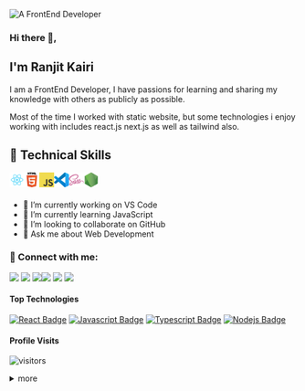 ![A FrontEnd Developer](https://scontent.fdel27-1.fna.fbcdn.net/v/t39.30808-6/271353500_114105357809091_3081852344333949181_n.jpg?_nc_cat=111&ccb=1-5&_nc_sid=e3f864&_nc_ohc=diR07m380voAX_OoX73&_nc_ht=scontent.fdel27-1.fna&oh=00_AT-k68HGdFvRiT6hPJJne5OENX59bvJR9UIiRx5ier6qdg&oe=621ACCE4)

### Hi there 👋,

## I'm Ranjit Kairi

I am a FrontEnd Developer, I have passions for learning and sharing my knowledge with others as publicly as possible.

Most of the time I worked with static website, but some technologies i enjoy working with includes react.js next.js as well as tailwind also.

## 💼 Technical Skills

<img align="left" alt="React" width="26px" src="https://raw.githubusercontent.com/github/explore/80688e429a7d4ef2fca1e82350fe8e3517d3494d/topics/react/react.png" /> <img align="left" alt="HTML5" width="26px" src="https://raw.githubusercontent.com/github/explore/80688e429a7d4ef2fca1e82350fe8e3517d3494d/topics/html/html.png" /> <img align="left" alt="JavaScript" width="26px" src="https://raw.githubusercontent.com/github/explore/80688e429a7d4ef2fca1e82350fe8e3517d3494d/topics/javascript/javascript.png" /> <img align="left" alt="Visual Studio Code" width="26px" src="https://raw.githubusercontent.com/github/explore/80688e429a7d4ef2fca1e82350fe8e3517d3494d/topics/visual-studio-code/visual-studio-code.png" /> <img align="left" alt="Sass" width="26px" src="https://raw.githubusercontent.com/github/explore/80688e429a7d4ef2fca1e82350fe8e3517d3494d/topics/sass/sass.png" /> <img align="left" alt="Node.js" width="26px" src="https://raw.githubusercontent.com/github/explore/80688e429a7d4ef2fca1e82350fe8e3517d3494d/topics/nodejs/nodejs.png" /> <br />
<br />

- 🔭 I’m currently working on VS Code
- 🌱 I’m currently learning JavaScript
- 👯 I’m looking to collaborate on GitHub
- 💬 Ask me about Web Development

### 🤝 Connect with me:

[<img src='https://img.shields.io/badge/GitHub-100000?style=for-the-badge&logo=github&logoColor=white'>](https://github.com/https://github.com/tsr-kairi) [<img src='https://img.shields.io/badge/LinkedIn-0077B5?style=for-the-badge&logo=linkedin&logoColor=white'>](https://www.linkedin.com/in/https://www.linkedin.com/in/ranjit-kairi-497485219//) [<img src='https://img.shields.io/badge/Facebook-1877F2?style=for-the-badge&logo=facebook&logoColor=white'>](https://www.facebook.com/https://www.facebook.com/profile.php?id=100076288817104)[<img src='https://img.shields.io/badge/Twitter-1DA1F2?style=for-the-badge&logo=twitter&logoColor=white'>](https://twitter.com/https://twitter.com/RanjitKairi2) [<img src='https://img.shields.io/badge/YouTube-FF0000?style=for-the-badge&logo=youtube&logoColor=white'>](https://www.youtube.com/channel/https://www.youtube.com/channel/UCgHqeOY7gKO3JU5zm2m_LeA/about) [<img src='https://img.shields.io/badge/Gmail-D14836?style=for-the-badge&logo=gmail&logoColor=white'>](ranjitkairi990@gmail.com)

#### Top Technologies

<!-- TODO: Make technologies links takes you to repositories -->

[![React Badge](https://img.shields.io/badge/-React-61DBFB?style=for-the-badge&labelColor=black&logo=react&logoColor=61DBFB)](#) [![Javascript Badge](https://img.shields.io/badge/-Javascript-F0DB4F?style=for-the-badge&labelColor=black&logo=javascript&logoColor=F0DB4F)](#) [![Typescript Badge](https://img.shields.io/badge/-Typescript-007acc?style=for-the-badge&labelColor=black&logo=typescript&logoColor=007acc)](#) [![Nodejs Badge](https://img.shields.io/badge/-Nodejs-3C873A?style=for-the-badge&labelColor=black&logo=node.js&logoColor=3C873A)](#)

#### Profile Visits

![visitors](https://visitor-badge.glitch.me/badge?page_id=tsr-kairi)

<details>
<summary>
  more
</summary>

#### For more information

  [![resume](https://tsr-portfolio.vercel.app/resume/Ranjit-Kairi-Cv.pdf")]
- :email: [mail](ranjitkairi990@gmail.com)

<a href='https://archiveprogram.github.com/'><img src='https://raw.githubusercontent.com/acervenky/animated-github-badges/master/assets/acbadge.gif' width='40' height='40'></a> <a href='https://docs.github.com/en/developers'><img src='https://raw.githubusercontent.com/acervenky/animated-github-badges/master/assets/devbadge.gif' width='40' height='40'></a> <a href='https://github.com/pricing'><img src='https://raw.githubusercontent.com/acervenky/animated-github-badges/master/assets/pro.gif' width='40' height='40'></a> <a href='https://stars.github.com/'><img src='https://raw.githubusercontent.com/acervenky/animated-github-badges/master/assets/starbadge.gif' width='35' height='35'></a> <a href='https://docs.github.com/en/github/supporting-the-open-source-community-with-github-sponsors'><img src='https://raw.githubusercontent.com/acervenky/animated-github-badges/master/assets/sponsorbadge.gif' width='35' height='35'></a>

## 📈 GitHub Stats

<!--START_SECTION:waka-->

```text
HTML   15 hrs 41 mins        ████████████████████▓░░░░   82.29 %
Js         1 hr 50 mins      █████████▒░░░░░░░░░░░░░░░   09.61 %
Markdown     1 hr 27 mins    ██████░░░░░░░░░░░░░░░░░░░   07.63 %
Other        2 mins          ███░░░░░░░░░░░░░░░░░░░░░░   00.25 %
```

<!--END_SECTION:waka-->
